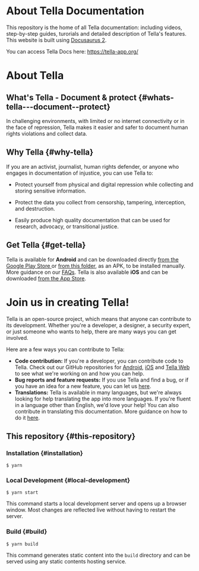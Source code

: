 # About Tella Documentation 

This repository is the home of all Tella documentation: including videos, step-by-step guides, turorials and detailed description of Tella's features. This website is built using [Docusaurus 2](https://docusaurus.io/).

You can access Tella Docs here: https://tella-app.org/

# About Tella

## What's Tella - Document & protect {#whats-tella---document--protect}

In challenging environments, with limited or no internet connectivity or in the face of repression, Tella makes it easier and safer to document human rights violations and collect data.

## Why Tella {#why-tella}

If you are an activist, journalist, human rights defender, or anyone who engages in documentation of injustice, you can use Tella to:

* Protect yourself from physical and digital repression while collecting and storing sensitive information.

* Protect the data you collect from censorship, tampering, interception, and destruction.

* Easily produce high quality documentation that can be used for research, advocacy, or transitional justice.

## Get Tella {#get-tella}

Tella is available for **Android** and can be downloaded directly [from the Google Play Store ](https://play.google.com/store/apps/details?id=org.hzontal.tella&gl=US) or [from this folder](https://web.tresorit.com/l/JgMjK#FV9IoIZdDxwAUPqtupJzsQ), as an APK, to be installed manually. More guidance on our [FAQs](https://tella-app.org/faq#is-tella-available-on-android).
Tella is also available **iOS** and can be downloaded [from the App Store](https://apps.apple.com/us/app/tella-document-protect/id1598152580).

# Join us in creating Tella!

Tella is an open-source project, which means that anyone can contribute to its development. Whether you're a developer, a designer, a security expert, or just someone who wants to help, there are many ways you can get involved.

Here are a few ways you can contribute to Tella:

- **Code contribution:** If you're a developer, you can contribute code to Tella. Check out our GitHub repositories for [Android](https://github.com/Horizontal-org/Tella-Android), [iOS](https://github.com/Horizontal-org/Tella-iOS) and [Tella Web](https://github.com/Horizontal-org/tellaweb) to see what we're working on and how you can help.
- **Bug reports and feature requests:** If you use Tella and find a bug, or if you have an idea for a new feature, you can let us [here](https://tella-app.org/contact-us).
- **Translations:** Tella is available in many languages, but we're always looking for help translating the app into more languages. If you're fluent in a language other than English, we'd love your help! You can also contribute in translating this documentation. More guidance on how to do it [here](https://tella-app.org/translating-tella).

## This repository {#this-repository}

### Installation {#installation}

```
$ yarn
```

### Local Development {#local-development}

```
$ yarn start
```

This command starts a local development server and opens up a browser window. Most changes are reflected live without having to restart the server.

### Build {#build}

```
$ yarn build
```

This command generates static content into the `build` directory and can be served using any static contents hosting service.
